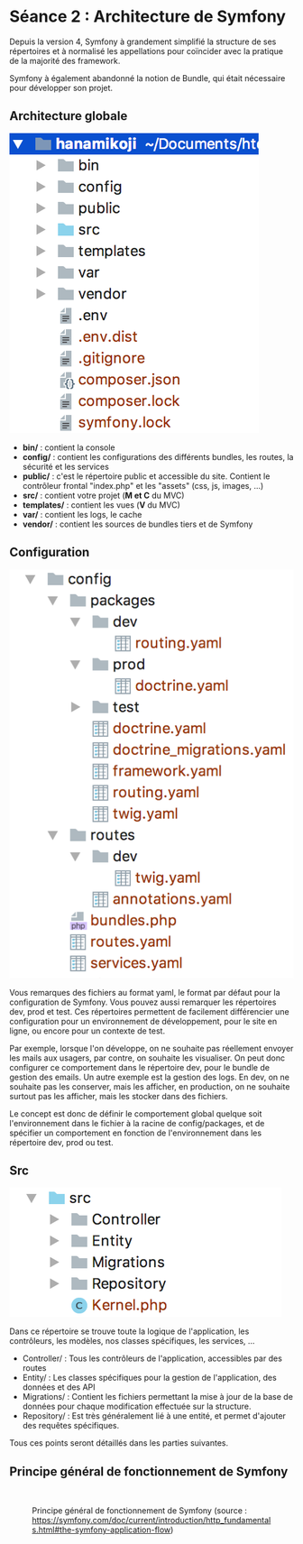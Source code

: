# Séance 2 : Architecture de Symfony

Depuis la version 4, Symfony à grandement simplifié la structure de ses répertoires et à normalisé les appellations pour coïncider avec la pratique de la majorité des framework.

Symfony à également abandonné la notion de Bundle, qui était nécessaire pour développer son projet.

## Architecture globale

![Arborescence de base d'un projet Symfony](../.gitbook/assets/arbo1.png)

* **bin/** : contient la console
* **config/** : contient les configurations des différents bundles, les routes, la sécurité et les services
* **public/** : c'est le répertoire public et accessible du site. Contient le contrôleur frontal "index.php" et les "assets" (css, js, images, ...)
* **src/** : contient votre projet (**M et C** du MVC)
* **templates/** : contient les vues (**V** du MVC)
* **var/** : contient les logs, le cache
* **vendor/** : contient les sources de bundles tiers et de Symfony

## Configuration

![Arborescence du répertoire de configuration](../.gitbook/assets/arbo-config.png)

Vous remarques des fichiers au format yaml, le format par défaut pour la configuration de Symfony. Vous pouvez aussi remarquer les répertoires dev, prod et test. Ces répertoires permettent de facilement différencier une configuration pour un environnement de développement, pour le site en ligne, ou encore pour un contexte de test.

Par exemple, lorsque l'on développe, on ne souhaite pas réellement envoyer les mails aux usagers, par contre, on souhaite les visualiser. On peut donc configurer ce comportement dans le répertoire dev, pour le bundle de gestion des emails. Un autre exemple est la gestion des logs. En dev, on ne souhaite pas les conserver, mais les afficher, en production, on ne souhaite surtout pas les afficher, mais les stocker dans des fichiers.

Le concept est donc de définir le comportement global quelque soit l'environnement dans le fichier à la racine de config/packages, et de spécifier un comportement en fonction de l'environnement dans les répertoire dev, prod ou test.

## Src

![Configuration classique du répertoire src/](../.gitbook/assets/arbo-src.png)

Dans ce répertoire se trouve toute la logique de l'application, les contrôleurs, les modèles, nos classes spécifiques, les services, ...

* Controller/ : Tous les contrôleurs de l'application, accessibles par des routes
* Entity/ : Les classes spécifiques pour la gestion de l'application, des données et des API
* Migrations/ : Contient les fichiers permettant la mise à jour de la base de données pour chaque modification effectuée sur la structure.
* Repository/ : Est très généralement lié à une entité, et permet d'ajouter des requêtes spécifiques.

Tous ces points seront détaillés dans les parties suivantes.

## Principe général de fonctionnement de Symfony

<figure><img src="../.gitbook/assets/Capture d’écran 2023-09-05 à 21.54.00.png" alt=""><figcaption><p>Principe général de fonctionnement de Symfony (source : <a href="https://symfony.com/doc/current/introduction/http_fundamentals.html#the-symfony-application-flow">https://symfony.com/doc/current/introduction/http_fundamentals.html#the-symfony-application-flow</a>)</p></figcaption></figure>
